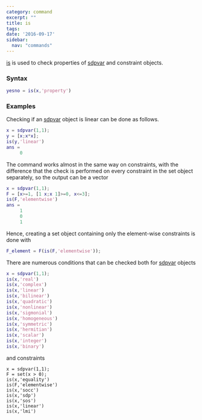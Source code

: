 ```yaml
---
category: command
excerpt: ""
title: is
tags:
date: '2016-09-17'
sidebar:
  nav: "commands"
---
```


[is](/command/is) is used to check properties of [sdpvar](/command/sdpvar) and constraint objects.

### Syntax

````matlab
yesno = is(x,'property')
````

### Examples

Checking if an [sdpvar](/command/sdpvar) object is linear can be done as follows.

````matlab
x = sdpvar(1,1);
y = [x;x*x];
is(y,'linear')
ans =
     0
````

The command works almost in the same way on constraints, with the difference that the check is performed on every constraint in the set object separately, so the output can be a vector

````matlab
x = sdpvar(1,1);
F = [x>=1, [1 x;x 1]>=0, x<=3];
is(F,'elementwise')
ans =
     1
     0
     1
````

Hence, creating a set object containing only the element-wise constraints is done with

````matlab
F_element = F(is(F,'elementwise'));
````

There are numerous conditions that can be checked both for [sdpvar](/command/sdpvar) objects

````matlab
x = sdpvar(1,1);
is(x,'real')
is(x,'complex')
is(x,'linear')
is(x,'bilinear')
is(x,'quadratic')
is(x,'nonlinear')
is(x,'sigmonial')
is(x,'homogeneous')
is(x,'symmetric')
is(x,'hermitian')
is(x,'scalar')
is(x,'integer')
is(x,'binary')
````

and constraints

````matlabb
x = sdpvar(1,1);
F = set(x > 0);
is(x,'equality')
is(F,'elementwise')
is(x,'socc')
is(x,'sdp')
is(x,'sos')
is(x,'linear')
is(x,'lmi')
````

